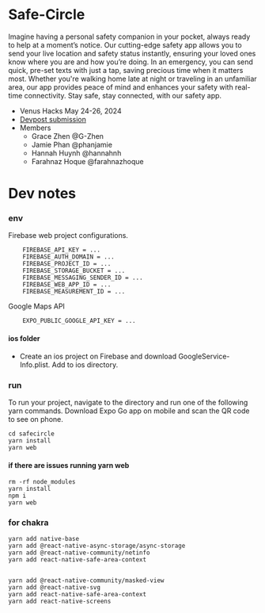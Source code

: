 # Safe-Circle
Imagine having a personal safety companion in your pocket, always ready to help at a moment’s notice. Our cutting-edge safety app allows you to send your live location and safety status instantly, ensuring your loved ones know where you are and how you’re doing. In an emergency, you can send quick, pre-set texts with just a tap, saving precious time when it matters most. Whether you're walking home late at night or traveling in an unfamiliar area, our app provides peace of mind and enhances your safety with real-time connectivity. Stay safe, stay connected, with our safety app.

* Venus Hacks May 24-26, 2024
* [Devpost submission](https://devpost.com/software/664933/joins/cxVlwAMwU6kWYfk6BNqC2A)
* Members
    * Grace Zhen @G-Zhen
    * Jamie Phan @phanjamie
    * Hannah Huynh @hannahnh
    * Farahnaz Hoque @farahnazhoque

# Dev notes
### env
Firebase web project configurations. 
```
    FIREBASE_API_KEY = ...
    FIREBASE_AUTH_DOMAIN = ...
    FIREBASE_PROJECT_ID = ...
    FIREBASE_STORAGE_BUCKET = ...
    FIREBASE_MESSAGING_SENDER_ID = ...
    FIREBASE_WEB_APP_ID = ...
    FIREBASE_MEASUREMENT_ID = ...
```
Google Maps API
```
    EXPO_PUBLIC_GOOGLE_API_KEY = ...
```
#### ios folder
* Create an ios project on Firebase and download GoogleService-Info.plist. Add to ios directory. 
### run
To run your project, navigate to the directory and run one of the following yarn commands. Download Expo Go app on mobile and scan the QR code to see on phone. 

```
cd safecircle
yarn install
yarn web
```

#### if there are issues running yarn web 
```
rm -rf node_modules
yarn install
npm i
yarn web
```

### for chakra 
```
yarn add native-base
yarn add @react-native-async-storage/async-storage
yarn add @react-native-community/netinfo
yarn add react-native-safe-area-context


yarn add @react-native-community/masked-view
yarn add @react-native-svg
yarn add react-native-safe-area-context
yarn add react-native-screens

```
